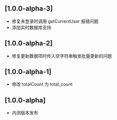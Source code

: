 ## [1.0.0-alpha-3]

* 修复未登录时调用 getCurrentUser 报错问题
* 添加实时数据库支持

## [1.0.0-alpha-2]

* 修复更新数据项时传入空字符串触发批量更新的问题

## [1.0.0-alpha-1]

* 修改 totalCount 为 total_count

## [1.0.0-alpha]

* 内测版本发布
